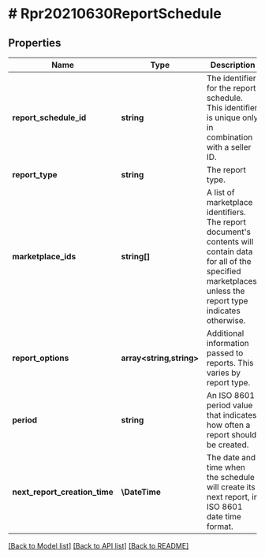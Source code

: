 # # Rpr20210630ReportSchedule

## Properties

Name | Type | Description | Notes
------------ | ------------- | ------------- | -------------
**report_schedule_id** | **string** | The identifier for the report schedule. This identifier is unique only in combination with a seller ID. |
**report_type** | **string** | The report type. |
**marketplace_ids** | **string[]** | A list of marketplace identifiers. The report document&#39;s contents will contain data for all of the specified marketplaces, unless the report type indicates otherwise. | [optional]
**report_options** | **array<string,string>** | Additional information passed to reports. This varies by report type. | [optional]
**period** | **string** | An ISO 8601 period value that indicates how often a report should be created. |
**next_report_creation_time** | **\DateTime** | The date and time when the schedule will create its next report, in ISO 8601 date time format. | [optional]

[[Back to Model list]](../../README.md#models) [[Back to API list]](../../README.md#endpoints) [[Back to README]](../../README.md)
